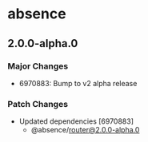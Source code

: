 # absence

## 2.0.0-alpha.0

### Major Changes

- 6970883: Bump to v2 alpha release

### Patch Changes

- Updated dependencies [6970883]
  - @absence/router@2.0.0-alpha.0
